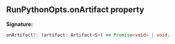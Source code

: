 
## RunPythonOpts.onArtifact property

**Signature:**

```typescript
onArtifact?: (artifact: Artifact<S>) => Promise<void> | void;
```
